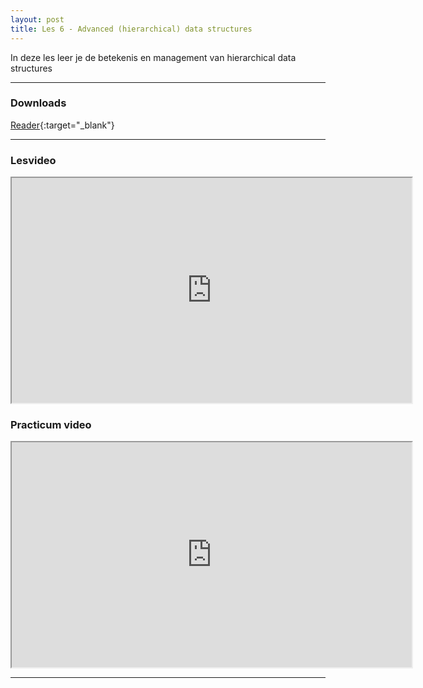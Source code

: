 ```yaml
---
layout: post
title: Les 6 - Advanced (hierarchical) data structures
---
```


In deze les leer je de betekenis en management van hierarchical data structures

***

### Downloads

[Reader](https://drive.google.com/file/d/1oczhs3e3N9CPezC83oIAkNAu2F15wBAd/view?usp=sharing){:target="_blank"}

***

### Lesvideo

<iframe src="https://drive.google.com/file/d/12XuvGQx_ZAGicDp928KOuwo8hmRkTb59/preview" width="640" height="360" allowFullScreen allow="accelerometer; autoplay; encrypted-media; gyroscope; picture-in-picture"></iframe>

### Practicum video

<iframe src="https://drive.google.com/file/d/1MaJqOYXs6_tMOCtb-uguf_zbc5U0s6bS/preview" width="640" height="360" allowFullScreen allow="accelerometer; autoplay; encrypted-media; gyroscope; picture-in-picture"></iframe>

***